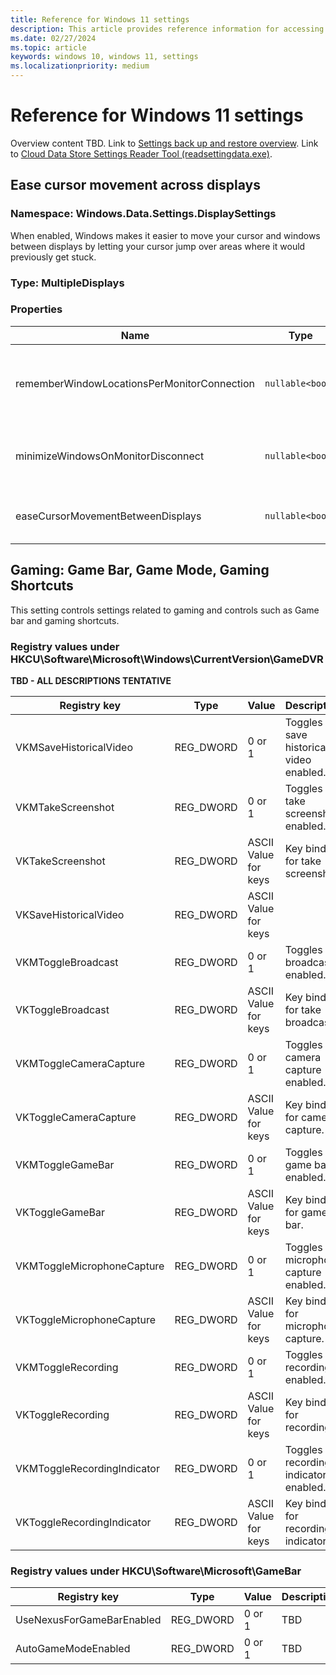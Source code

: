 ```yaml
---
title: Reference for Windows 11 settings
description: This article provides reference information for accessing settings values on devices running Windows 11.
ms.date: 02/27/2024
ms.topic: article
keywords: windows 10, windows 11, settings
ms.localizationpriority: medium
---
```


# Reference for Windows 11 settings

Overview content TBD. Link to [Settings back up and restore overview](index.md). Link to [Cloud Data Store Settings Reader Tool (readsettingdata.exe)](readsettingsdata-exe.md).


## Ease cursor movement across displays 


### Namespace: Windows.Data.Settings.DisplaySettings

When enabled, Windows makes it easier to move your cursor and windows between displays by letting your cursor jump over areas where it would previously get stuck.

### Type: MultipleDisplays

### Properties

| Name | Type | Description |
|------|------|-------------|
| rememberWindowLocationsPerMonitorConnection | `nullable<bool>` | Remember window locations based on monitor connection. |
| minimizeWindowsOnMonitorDisconnect | `nullable<bool>` | Minimize windows when a monitor is disconnected. |
| easeCursorMovementBetweenDisplays | `nullable<bool>` | Ease cursor movement between displays. |

## Gaming: Game Bar, Game Mode, Gaming Shortcuts

This setting controls settings related to gaming and controls such as Game bar and gaming shortcuts.

### Registry values under HKCU\Software\Microsoft\Windows\CurrentVersion\GameDVR

**TBD - ALL DESCRIPTIONS TENTATIVE**

| Registry key | Type | Value | Description |
|---------------|------|-------|-------------|
| VKMSaveHistoricalVideo | REG_DWORD | 0 or 1 | Toggles save historical video enabled. |
| VKMTakeScreenshot | REG_DWORD | 0 or 1 | Toggles take screenshot enabled. |
| VKTakeScreenshot | REG_DWORD | ASCII Value for keys | Key binding for take screenshot. |
| VKSaveHistoricalVideo | REG_DWORD | ASCII Value for keys |
| VKMToggleBroadcast | REG_DWORD | 0 or 1 | Toggles broadcast enabled. |
| VKToggleBroadcast | REG_DWORD | ASCII Value for keys | Key binding for take broadcast. |
| VKMToggleCameraCapture | REG_DWORD | 0 or 1 | Toggles camera capture enabled. |
| VKToggleCameraCapture | REG_DWORD | ASCII Value for keys | Key binding for camera capture. |
| VKMToggleGameBar | REG_DWORD | 0 or 1 | Toggles game bar enabled. |
| VKToggleGameBar | REG_DWORD | ASCII Value for keys | Key binding for game bar. |
| VKMToggleMicrophoneCapture | REG_DWORD | 0 or 1 | Toggles microphone capture enabled. |
| VKToggleMicrophoneCapture | REG_DWORD | ASCII Value for keys | Key binding for microphone capture. |
| VKMToggleRecording | REG_DWORD | 0 or 1 | Toggles recording enabled. |
| VKToggleRecording | REG_DWORD | ASCII Value for keys | Key binding for recording. |
| VKMToggleRecordingIndicator | REG_DWORD | 0 or 1 | Toggles recording indicator enabled. |
| VKToggleRecordingIndicator | REG_DWORD | ASCII Value for keys | Key binding for recording indicator. |

### Registry values under HKCU\Software\Microsoft\GameBar

| Registry key | Type | Value | Description |
|---------------|------|-------|------------|
| UseNexusForGameBarEnabled | REG_DWORD | 0 or 1 | TBD |
| AutoGameModeEnabled | REG_DWORD | 0 or 1 | TBD |

